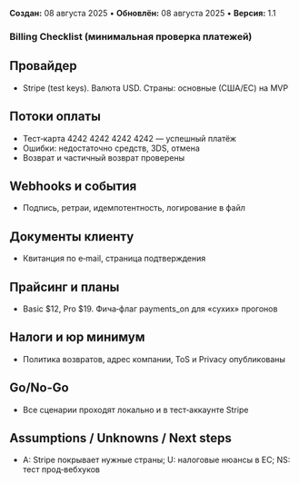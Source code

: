 **Создан:** 08 августа 2025 • **Обновлён:** 08 августа 2025 • **Версия:** 1.1

### Billing Checklist (минимальная проверка платежей)

## Провайдер
- Stripe (test keys). Валюта USD. Страны: основные (США/ЕС) на MVP

## Потоки оплаты
- Тест‑карта 4242 4242 4242 4242 — успешный платёж
- Ошибки: недостаточно средств, 3DS, отмена
- Возврат и частичный возврат проверены

## Webhooks и события
- Подпись, ретраи, идемпотентность, логирование в файл

## Документы клиенту
- Квитанция по e‑mail, страница подтверждения

## Прайсинг и планы
- Basic $12, Pro $19. Фича‑флаг payments_on для «сухих» прогонов

## Налоги и юр минимум
- Политика возвратов, адрес компании, ToS и Privacy опубликованы

## Go/No-Go
- Все сценарии проходят локально и в тест‑аккаунте Stripe

## Assumptions / Unknowns / Next steps
- A: Stripe покрывает нужные страны; U: налоговые нюансы в ЕС; NS: тест прод‑вебхуков
